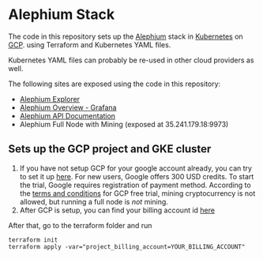 Alephium Stack
==============

The code in this repository sets up the
[Alephium](https://github.com/alephium/alephium) stack in
[Kubernetes](https://kubernetes.io/) on
[GCP](https://cloud.google.com/). using Terraform and Kubernetes YAML
files.

Kubernetes YAML files can probably be re-used in other cloud providers
as well.

The following sites are exposed using the code in this repository:

- [Alephium Explorer](https://alephium.hongchao.me/#/blocks)
- [Alephium Overview - Grafana](https://grafana.hongchao.me/d/S3eJTo3Mk/alephium-overview?orgId=1&refresh=10s)
- [Alephium API Documentation](https://alephium.hongchao.me/docs)
- Alephium Full Node with Mining (exposed at 35.241.179.18:9973)

## Sets up the GCP project and GKE cluster

1. If you have not setup GCP for your google account already, you can
   try to set it up [here](https://cloud.google.com/gcp/). For new
   users, Google offers 300 USD credits. To start the trial, Google
   requires registration of payment method. According to the [terms
   and conditions](https://cloud.google.com/terms/free-trial/) for GCP
   free trial, mining cryptocurrency is not allowed, but running a
   full node is *not* mining.
2. After GCP is setup, you can find your billing account id
   [here](https://console.cloud.google.com/billing)

After that, go to the terraform folder and run

```
terraform init
terraform apply -var="project_billing_account=YOUR_BILLING_ACCOUNT"
```

